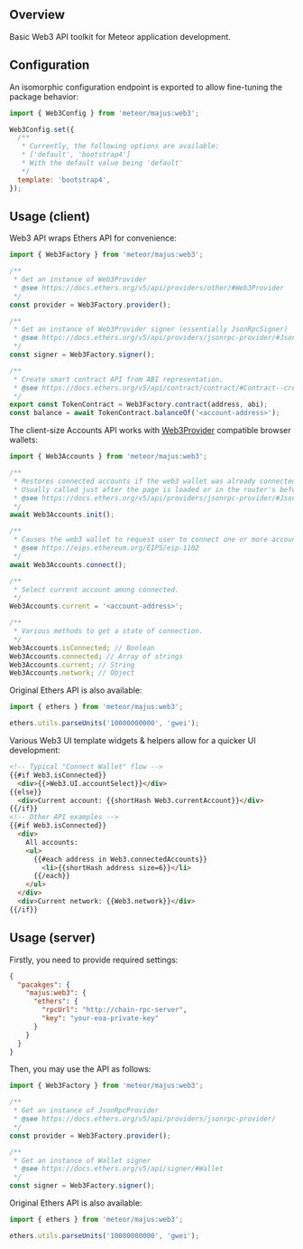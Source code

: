 ## Overview

Basic Web3 API toolkit for Meteor application development.

## Configuration

An isomorphic configuration endpoint is exported to allow fine-tuning the package behavior:

```js
import { Web3Config } from 'meteor/majus:web3';

Web3Config.set({
  /**
   * Currently, the following options are available:
   * ['default', 'bootstrap4']
   * With the default value being 'default'
   */
  template: 'bootstrap4',
});
```

## Usage (client)

Web3 API wraps Ethers API for convenience:

```js
import { Web3Factory } from 'meteor/majus:web3';

/**
 * Get an instance of Web3Provider
 * @see https://docs.ethers.org/v5/api/providers/other/#Web3Provider
 */
const provider = Web3Factory.provider();

/**
 * Get an instance of Web3Provider signer (essentially JsonRpcSigner)
 * @see https://docs.ethers.org/v5/api/providers/jsonrpc-provider/#JsonRpcSigner
 */
const signer = Web3Factory.signer();

/**
 * Create smart contract API from ABI representation.
 * @see https://docs.ethers.org/v5/api/contract/contract/#Contract--creating
 */
export const TokenContract = Web3Factory.contract(address, abi);
const balance = await TokenContract.balanceOf('<account-address>');
```

The client-size Accounts API works with [Web3Provider](https://docs.ethers.org/v5/api/providers/other/#Web3Provider) compatible browser wallets:

```js
import { Web3Accounts } from 'meteor/majus:web3';

/**
 * Restores connected accounts if the web3 wallet was already connected before.
 * Usually called just after the page is loaded or in the router's before/onWait hooks.
 * @see https://docs.ethers.org/v5/api/providers/jsonrpc-provider/#JsonRpcProvider-listAccounts
 */
await Web3Accounts.init();

/**
 * Causes the web3 wallet to request user to connect one or more accounts with the site.
 * @see https://eips.ethereum.org/EIPS/eip-1102
 */
await Web3Accounts.connect();

/**
 * Select current account among connected.
 */
Web3Accounts.current = '<account-address>';

/**
 * Various methods to get a state of connection.
 */
Web3Accounts.isConnected; // Boolean
Web3Accounts.connected; // Array of strings
Web3Accounts.current; // String
Web3Accounts.network; // Object
```

Original Ethers API is also available:

```js
import { ethers } from 'meteor/majus:web3';

ethers.utils.parseUnits('10000000000', 'gwei');
```

Various Web3 UI template widgets & helpers allow for a quicker UI development:

```html
<!-- Typical "Connect Wallet" flow -->
{{#if Web3.isConnected}}
  <div>{{>Web3.UI.accountSelect}}</div>
{{else}}
  <div>Current account: {{shortHash Web3.currentAccount}}</div>
{{/if}}
<!-- Other API examples -->
{{#if Web3.isConnected}}
  <div>
    All accounts:
    <ul>
      {{#each address in Web3.connectedAccounts}}
        <li>{{shortHash address size=6}}</li>
      {{/each}}
    </ul>
  </div>
  <div>Current network: {{Web3.network}}</div>
{{/if}}
```

## Usage (server)

Firstly, you need to provide required settings:

```json
{
  "pacakges": {
    "majus:web3": {
      "ethers": {
        "rpcUrl": "http://chain-rpc-server",
        "key": "your-eoa-private-key"
      }
    }
  }
}
```

Then, you may use the API as follows:

```js
import { Web3Factory } from 'meteor/majus:web3';

/**
 * Get an instance of JsonRpcProvider
 * @see https://docs.ethers.org/v5/api/providers/jsonrpc-provider/
 */
const provider = Web3Factory.provider();

/**
 * Get an instance of Wallet signer
 * @see https://docs.ethers.org/v5/api/signer/#Wallet
 */
const signer = Web3Factory.signer();
```

Original Ethers API is also available:

```js
import { ethers } from 'meteor/majus:web3';

ethers.utils.parseUnits('10000000000', 'gwei');
```
